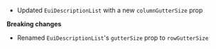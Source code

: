 - Updated `EuiDescriptionList` with a new `columnGutterSize` prop

**Breaking changes**

- Renamed `EuiDescriptionList`'s `gutterSize` prop to `rowGutterSize`
